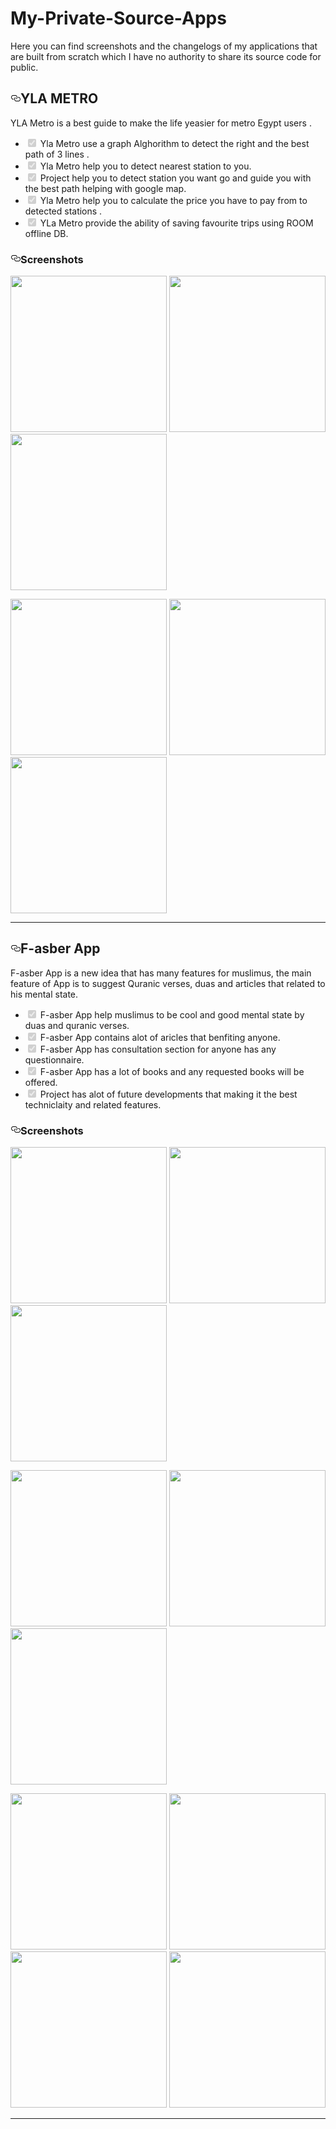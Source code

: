 # My-Private-Source-Apps
Here you can find screenshots and the changelogs of my applications that are built from scratch which I have no authority to share its source code for public.



   <div class="Box-body">
        <article class="markdown-body entry-content p-5" itemprop="text"><h1><a id="user-content-my-private-source-apps" class="anchor" aria-hidden="true" href="#my-private-source-apps"><svg class="octicon octicon-link" viewBox="0 0 16 16" version="1.1" width="16" height="16" aria-hidden="true"><path fill-rule="evenodd" d="M4 9h1v1H4c-1.5 0-3-1.69-3-3.5S2.55 3 4 3h4c1.45 0 3 1.69 3 3.5 0 1.41-.91 2.72-2 3.25V8.59c.58-.45 1-1.27 1-2.09C10 5.22 8.98 4 8 4H4c-.98 0-2 1.22-2 2.5S3 9 4 9zm9-3h-1v1h1c1 0 2 1.22 2 2.5S13.98 12 13 12H9c-.98 0-2-1.22-2-2.5 0-.83.42-1.64 1-2.09V6.25c-1.09.53-2 1.84-2 3.25C6 11.31 7.55 13 9 13h4c1.45 0 3-1.69 3-3.5S14.5 6 13 6z"></path></svg></a>YLA METRO</h1>
<p>YLA Metro is a best guide to make the life yeasier for metro Egypt users .</p>
<ul class="contains-task-list">
<li class="task-list-item"><input type="checkbox" id="" disabled="" class="task-list-item-checkbox" checked=""> Yla Metro use a graph Alghorithm to detect the right and the best path of 3 lines .</li>
<li class="task-list-item"><input type="checkbox" id="" disabled="" class="task-list-item-checkbox" checked=""> Yla Metro help you to detect nearest station to you. </li>
 <li class="task-list-item"><input type="checkbox" id="" disabled="" class="task-list-item-checkbox" checked=""> Project help you to detect station you want go and guide you with the best path helping with google map. </li>
<li class="task-list-item"><input type="checkbox" id="" disabled="" class="task-list-item-checkbox" checked="">  Yla Metro help you to calculate the price you have to pay from to detected stations .</li>
<li class="task-list-item"><input type="checkbox" id="" disabled="" class="task-list-item-checkbox" checked="">  YLa Metro provide the ability of saving favourite trips using ROOM offline DB. </li>
</ul>


<h3><a id="user-content-screenshots" class="anchor" aria-hidden="true" href="#screenshots"><svg class="octicon octicon-link" viewBox="0 0 16 16" version="1.1" width="16" height="16" aria-hidden="true"><path fiZll-rule="evenodd" d="M4 9h1v1H4c-1.5 0-3-1.69-3-3.5S2.55 3 4 3h4c1.45 0 3 1.69 3 3.5 0 1.41-.91 2.72-2 3.25V8.59c.58-.45 1-1.27 1-2.09C10 5.22 8.98 4 8 4H4c-.98 0-2 1.22-2 2.5S3 9 4 9zm9-3h-1v1h1c1 0 2 1.22 2 2.5S13.98 12 13 12H9c-.98 0-2-1.22-2-2.5 0-.83.42-1.64 1-2.09V6.25c-1.09.53-2 1.84-2 3.25C6 11.31 7.55 13 9 13h4c1.45 0 3-1.69 3-3.5S14.5 6 13 6z"></path></svg></a><a id="user-content-screenshots" href="#screenshots"></a>Screenshots</h3>
<p align="center"> 
</p><p><a href="https://user-images.githubusercontent.com/20733292/68145223-2fd80780-feea-11e9-90a7-27f6b46ee3ba.jpg"><img src="https://user-images.githubusercontent.com/20733292/68145223-2fd80780-feea-11e9-90a7-27f6b46ee3ba.jpg" width="250" style="max-width:100%;"></a>                                          <a href="https://user-images.githubusercontent.com/20733292/68145224-2fd80780-feea-11e9-8add-e7f7a94ceedc.jpg" rel="nofollow"><img src="https://user-images.githubusercontent.com/20733292/68145224-2fd80780-feea-11e9-8add-e7f7a94ceedc.jpg" width="250" style="max-width:100%;"></a>                                          <a href="https://user-images.githubusercontent.com/20733292/68145218-2e0e4400-feea-11e9-9d76-795ddd6c0228.jpg" rel="nofollow"><img src="https://user-images.githubusercontent.com/20733292/68145218-2e0e4400-feea-11e9-9d76-795ddd6c0228.jpg" width="250" style="max-width:100%;"></a></p>

<a href="https://user-images.githubusercontent.com/20733292/68145226-2fd80780-feea-11e9-977f-278efd554652.jpg"><img src="https://user-images.githubusercontent.com/20733292/68145226-2fd80780-feea-11e9-977f-278efd554652.jpg" width="250" style="max-width:100%;"></a>                                          <a href="https://user-images.githubusercontent.com/20733292/68145215-2d75ad80-feea-11e9-88e7-cab2deed07d2.jpg" rel="nofollow"><img src="https://user-images.githubusercontent.com/20733292/68145215-2d75ad80-feea-11e9-88e7-cab2deed07d2.jpg" width="250" style="max-width:100%;"></a>                                          <a href="https://user-images.githubusercontent.com/20733292/68145217-2d75ad80-feea-11e9-8f92-0ea5bee0d7d5.jpg" rel="nofollow"><img src="https://user-images.githubusercontent.com/20733292/68145217-2d75ad80-feea-11e9-8f92-0ea5bee0d7d5.jpg" width="250" style="max-width:100%;"></a>

</p><p></p>
  </div>
</article>
      </div>
  </div>   
   
   <HR>
   
   <div class="Box-body">
        <article class="markdown-body entry-content p-5" itemprop="text"><h1><a id="user-content-my-private-source-apps" class="anchor" aria-hidden="true" href="#my-private-source-apps"><svg class="octicon octicon-link" viewBox="0 0 16 16" version="1.1" width="16" height="16" aria-hidden="true"><path fill-rule="evenodd" d="M4 9h1v1H4c-1.5 0-3-1.69-3-3.5S2.55 3 4 3h4c1.45 0 3 1.69 3 3.5 0 1.41-.91 2.72-2 3.25V8.59c.58-.45 1-1.27 1-2.09C10 5.22 8.98 4 8 4H4c-.98 0-2 1.22-2 2.5S3 9 4 9zm9-3h-1v1h1c1 0 2 1.22 2 2.5S13.98 12 13 12H9c-.98 0-2-1.22-2-2.5 0-.83.42-1.64 1-2.09V6.25c-1.09.53-2 1.84-2 3.25C6 11.31 7.55 13 9 13h4c1.45 0 3-1.69 3-3.5S14.5 6 13 6z"></path></svg></a>F-asber App</h1>
<p>F-asber App is a new idea that has many features for muslimus, the main feature of App is to suggest Quranic verses, duas and articles that related to his mental state.  </p>
<ul class="contains-task-list">
<li class="task-list-item"><input type="checkbox" id="" disabled="" class="task-list-item-checkbox" checked=""> F-asber App help muslimus to be cool and good mental state by duas and quranic verses.</li>
<li class="task-list-item"><input type="checkbox" id="" disabled="" class="task-list-item-checkbox" checked=""> F-asber App contains alot of aricles that benfiting anyone. </li>
 <li class="task-list-item"><input type="checkbox" id="" disabled="" class="task-list-item-checkbox" checked=""> F-asber App has consultation section for anyone has any questionnaire. </li>
<li class="task-list-item"><input type="checkbox" id="" disabled="" class="task-list-item-checkbox" checked="">  F-asber App has a lot of books and any requested books will be offered.</li>
<li class="task-list-item"><input type="checkbox" id="" disabled="" class="task-list-item-checkbox" checked="">  Project has alot of future developments that making it the best techniclaity and related features. </li>
</ul>


<h3><a id="user-content-screenshots" class="anchor" aria-hidden="true" href="#screenshots"><svg class="octicon octicon-link" viewBox="0 0 16 16" version="1.1" width="16" height="16" aria-hidden="true"><path fiZll-rule="evenodd" d="M4 9h1v1H4c-1.5 0-3-1.69-3-3.5S2.55 3 4 3h4c1.45 0 3 1.69 3 3.5 0 1.41-.91 2.72-2 3.25V8.59c.58-.45 1-1.27 1-2.09C10 5.22 8.98 4 8 4H4c-.98 0-2 1.22-2 2.5S3 9 4 9zm9-3h-1v1h1c1 0 2 1.22 2 2.5S13.98 12 13 12H9c-.98 0-2-1.22-2-2.5 0-.83.42-1.64 1-2.09V6.25c-1.09.53-2 1.84-2 3.25C6 11.31 7.55 13 9 13h4c1.45 0 3-1.69 3-3.5S14.5 6 13 6z"></path></svg></a><a id="user-content-screenshots" href="#screenshots"></a>Screenshots</h3>
<p align="center"> 
</p><p><a href="https://user-images.githubusercontent.com/20733292/68532723-a1b8b280-0329-11ea-9995-42821dda948e.jpg"><img src="https://user-images.githubusercontent.com/20733292/68532723-a1b8b280-0329-11ea-9995-42821dda948e.jpg" width="250" style="max-width:100%;"></a>                                          <a href="https://user-images.githubusercontent.com/20733292/68532724-a2514900-0329-11ea-9664-9d98d37af4e5.jpg" rel="nofollow"><img src="https://user-images.githubusercontent.com/20733292/68532724-a2514900-0329-11ea-9664-9d98d37af4e5.jpg" width="250" style="max-width:100%;"></a>                                          <a href="https://user-images.githubusercontent.com/20733292/68532725-a2514900-0329-11ea-9c66-80b024bbd626.jpg" rel="nofollow"><img src="https://user-images.githubusercontent.com/20733292/68532725-a2514900-0329-11ea-9c66-80b024bbd626.jpg" width="250" style="max-width:100%;"></a></p>

<a href="https://user-images.githubusercontent.com/20733292/68532726-a2e9df80-0329-11ea-8fb4-3c817b712923.jpg"><img src="https://user-images.githubusercontent.com/20733292/68532726-a2e9df80-0329-11ea-8fb4-3c817b712923.jpg" width="250" style="max-width:100%;"></a>                                          <a href="https://user-images.githubusercontent.com/20733292/68532716-9ebdc200-0329-11ea-941a-f853821ae6dd.jpg" rel="nofollow"><img src="https://user-images.githubusercontent.com/20733292/68532716-9ebdc200-0329-11ea-941a-f853821ae6dd.jpg" width="250" style="max-width:100%;"></a>                                          <a href="https://user-images.githubusercontent.com/20733292/68532717-9f565880-0329-11ea-8ff7-37b3c745e3d9.jpg" rel="nofollow"><img src="https://user-images.githubusercontent.com/20733292/68532717-9f565880-0329-11ea-8ff7-37b3c745e3d9.jpg" width="250" style="max-width:100%;"></a></p>

<a href="https://user-images.githubusercontent.com/20733292/68532718-9f565880-0329-11ea-8ec8-ab81cd5c9a73.jpg"><img src="https://user-images.githubusercontent.com/20733292/68532718-9f565880-0329-11ea-8ec8-ab81cd5c9a73.jpg" width="250" style="max-width:100%;"></a>                                          <a href="https://user-images.githubusercontent.com/20733292/68532719-9feeef00-0329-11ea-9911-098e804226a3.jpg" rel="nofollow"><img src="https://user-images.githubusercontent.com/20733292/68532719-9feeef00-0329-11ea-9911-098e804226a3.jpg" width="250" style="max-width:100%;"></a>                                          <a href="https://user-images.githubusercontent.com/20733292/68532721-a0878580-0329-11ea-8f31-257116360933.jpg" rel="nofollow"><img src="https://user-images.githubusercontent.com/20733292/68532721-a0878580-0329-11ea-8f31-257116360933.jpg" width="250" style="max-width:100%;"></a>                                          <a href="https://user-images.githubusercontent.com/20733292/68532722-a1201c00-0329-11ea-9202-7d691737d827.jpg" rel="nofollow"><img src="https://user-images.githubusercontent.com/20733292/68532722-a1201c00-0329-11ea-9202-7d691737d827.jpg" width="250" style="max-width:100%;"></a></p>

</p><p></p>
  </div>
</article>
      </div>
  </div>

 <HR> 
   
